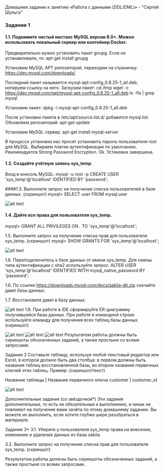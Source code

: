 Домашнее задание к занятию «Работа с данными (DDL/DML)» - "Сергей Шульга"

### Задание 1
#### 1.1. Поднимите чистый инстанс MySQL версии 8.0+. Можно использовать локальный сервер или контейнер Docker.

Предварительно нужно установить пакет gnupg. Если не устанавливали, то:
apt-get install gnupg

Установим MySQL APT репозиторий, переходим на страничку:
https://dev.mysql.com/downloads/

Последний пакет называется mysql-apt-config_0.8.25-1_all.deb, копируем ссылку на него. Загрузим пакет:
cd /tmp
wget -c https://dev.mysql.com/get/mysql-apt-config_0.8.25-1_all.deb
ls -fla | grep mysql

Установим пакет:
dpkg -i mysql-apt-config_0.8.25-1_all.deb

После установки пакета в /etc/apt/source.list.d/ добавится mysql.list.
Обновляем репозиторий:
apt-get update

Установим MySQL сервер.
apt-get install mysql-server

В процессе установки нас просят установить пароль пользователя root для MySQL.
Выбираем плагин аутентификации по умолчанию. Рекомендуется Strong Password Encryption.
Ok. Установка завершена.

#### 1.2. Создайте учётную запись sys_temp.
Вход в консоль MySQL:  mysql -u root -p
CREATE USER 'sys_temp'@'localhost' IDENTIFIED BY 'password';

####1.3. Выполните запрос на получение списка пользователей в базе данных. (скриншот)
mysql> SELECT user FROM mysql.user

![alt text](https://github.com/SergeiShulga/121_2/blob/main/img/001.png)

#### 1.4. Дайте все права для пользователя sys_temp.
mysql> GRANT ALL PRIVILEGES ON *.* TO 'sys_temp'@'localhost';

1.5. Выполните запрос на получение списка прав для пользователя sys_temp. (скриншот)
mysql> SHOW GRANTS FOR 'sys_temp'@'localhost';

![alt text](https://github.com/SergeiShulga/121_2/blob/main/img/002.png)

1.6. Переподключитесь к базе данных от имени sys_temp.
Для смены типа аутентификации с sha2 используйте запрос:
ALTER USER 'sys_temp'@'localhost' IDENTIFIED WITH mysql_native_password BY 'password';

1.6. По ссылке https://downloads.mysql.com/docs/sakila-db.zip скачайте дамп базы данных.

1.7. Восстановите дамп в базу данных.

![alt text](https://github.com/SergeiShulga/121_2/blob/main/img/003.png)
1.8. При работе в IDE сформируйте ER-диаграмму получившейся базы данных. При работе в командной строке используйте команду для получения всех таблиц базы данных. (скриншот)

![alt text](https://github.com/SergeiShulga/121_2/blob/main/img/004.png)
![alt text](https://github.com/SergeiShulga/121_2/blob/main/img/005.png)
![alt text](https://github.com/SergeiShulga/121_2/blob/main/img/006.png)
Результатом работы должны быть скриншоты обозначенных заданий, а также простыня со всеми запросами.

Задание 2
Составьте таблицу, используя любой текстовый редактор или Excel, в которой должно быть два столбца: в первом должны быть названия таблиц восстановленной базы, во втором названия первичных ключей этих таблиц. Пример: (скриншот/текст)

Название таблицы | Название первичного ключа
customer         | customer_id

![alt text](https://github.com/SergeiShulga/121_2/blob/main/img/007.png)

Дополнительные задания (со звёздочкой*)
Эти задания дополнительные, то есть не обязательные к выполнению, и никак не повлияют на получение вами зачёта по этому домашнему заданию. Вы можете их выполнить, если хотите глубже шире разобраться в материале.

Задание 3*
3.1. Уберите у пользователя sys_temp права на внесение, изменение и удаление данных из базы sakila.

3.2. Выполните запрос на получение списка прав для пользователя sys_temp. (скриншот)

Результатом работы должны быть скриншоты обозначенных заданий, а также простыня со всеми запросами.
